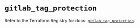 # `gitlab_tag_protection`

Refer to the Terraform Registry for docs: [`gitlab_tag_protection`](https://registry.terraform.io/providers/gitlabhq/gitlab/18.4.1/docs/resources/tag_protection).
